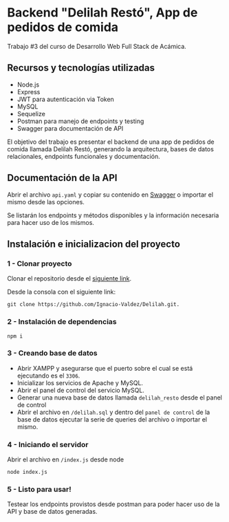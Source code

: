 # Backend "Delilah Restó", App de pedidos de comida

Trabajo #3 del curso de Desarrollo Web Full Stack de Acámica.

## Recursos y tecnologías utilizadas

- Node.js
- Express
- JWT para autenticación via Token
- MySQL
- Sequelize
- Postman para manejo de endpoints y testing
- Swagger para documentación de API

El objetivo del trabajo es presentar el backend de una app de pedidos de comida llamada Delilah Restó, generando la arquitectura, bases de datos relacionales, endpoints funcionales y documentación.

## Documentación de la API

Abrir el archivo `api.yaml` y copiar su contenido en [Swagger](https://editor.swagger.io/) o importar el mismo desde las opciones.

Se listarán los endpoints y métodos disponibles y la información necesaria para hacer uso de los mismos.

## Instalación e inicializacion del proyecto

### 1 - Clonar proyecto

Clonar el repositorio desde el [siguiente link](https://github.com/Ignacio-Valdez/Delilah).

Desde la consola con el siguiente link:

`git clone https://github.com/Ignacio-Valdez/Delilah.git.`

### 2 - Instalación de dependencias

```
npm i
```

### 3 - Creando base de datos

- Abrir XAMPP y asegurarse que el puerto sobre el cual se está ejecutando es el `3306`.
- Inicializar los servicios de Apache y MySQL.
- Abrir el panel de control del servicio MySQL.
- Generar una nueva base de datos llamada `delilah_resto` desde el panel de control
- Abrir el archivo en `/delilah.sql` y dentro del `panel de control` de la base de datos ejecutar la serie de queries del archivo o importar el mismo.

### 4 - Iniciando el servidor

Abrir el archivo en `/index.js` desde node

`node index.js`

### 5 - Listo para usar!

Testear los endpoints provistos desde postman para poder hacer uso de la API y base de datos generadas.
